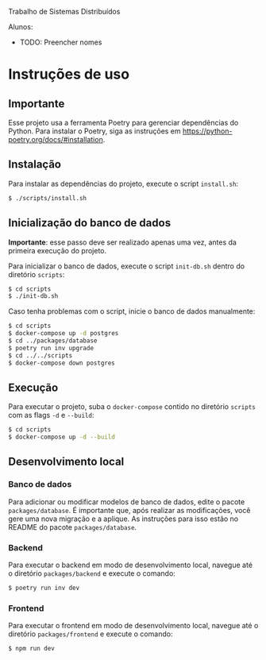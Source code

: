 Trabalho de Sistemas Distribuídos

Alunos:

- TODO: Preencher nomes

# Instruções de uso

## Importante

Esse projeto usa a ferramenta Poetry para gerenciar dependências do Python. Para instalar o Poetry, siga as instruções em https://python-poetry.org/docs/#installation.

## Instalação

Para instalar as dependências do projeto, execute o script `install.sh`:

```bash
$ ./scripts/install.sh
```

## Inicialização do banco de dados

**Importante**: esse passo deve ser realizado apenas uma vez, antes da primeira execução do projeto.

Para inicializar o banco de dados, execute o script `init-db.sh` dentro do diretório `scripts`:

```bash
$ cd scripts
$ ./init-db.sh
```

Caso tenha problemas com o script, inicie o banco de dados manualmente:

```bash
$ cd scripts
$ docker-compose up -d postgres
$ cd ../packages/database
$ poetry run inv upgrade
$ cd ../../scripts
$ docker-compose down postgres
```

## Execução

Para executar o projeto, suba o `docker-compose` contido no diretório `scripts` com as flags `-d` e `--build`:

```bash
$ cd scripts
$ docker-compose up -d --build
```

## Desenvolvimento local

### Banco de dados

Para adicionar ou modificar modelos de banco de dados, edite o pacote `packages/database`. É importante que, após realizar as modificações, você gere uma nova migração e a aplique. As instruções para isso estão no README do pacote `packages/database`.

### Backend

Para executar o backend em modo de desenvolvimento local, navegue até o diretório `packages/backend` e execute o comando:

```bash
$ poetry run inv dev
```

### Frontend

Para executar o frontend em modo de desenvolvimento local, navegue até o diretório `packages/frontend` e execute o comando:

```bash
$ npm run dev
```

